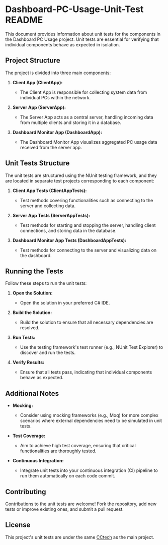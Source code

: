 # Dashboard-PC-Usage-Unit-Test README

This document provides information about unit tests for the components in the Dashboard PC Usage project. Unit tests are essential for verifying that individual components behave as expected in isolation.

## Project Structure

The project is divided into three main components:

1. **Client App (ClientApp):**
   - The Client App is responsible for collecting system data from individual PCs within the network.

2. **Server App (ServerApp):**
   - The Server App acts as a central server, handling incoming data from multiple clients and storing it in a database.

3. **Dashboard Monitor App (DashboardApp):**
   - The Dashboard Monitor App visualizes aggregated PC usage data received from the server app.

## Unit Tests Structure

The unit tests are structured using the NUnit testing framework, and they are located in separate test projects corresponding to each component:

1. **Client App Tests (ClientAppTests):**
   - Test methods covering functionalities such as connecting to the server and collecting data.

2. **Server App Tests (ServerAppTests):**
   - Test methods for starting and stopping the server, handling client connections, and storing data in the database.

3. **Dashboard Monitor App Tests (DashboardAppTests):**
   - Test methods for connecting to the server and visualizing data on the dashboard.

## Running the Tests

Follow these steps to run the unit tests:

1. **Open the Solution:**
   - Open the solution in your preferred C# IDE.

2. **Build the Solution:**
   - Build the solution to ensure that all necessary dependencies are resolved.

3. **Run Tests:**
   - Use the testing framework's test runner (e.g., NUnit Test Explorer) to discover and run the tests.

4. **Verify Results:**
   - Ensure that all tests pass, indicating that individual components behave as expected.

## Additional Notes

- **Mocking:**
  - Consider using mocking frameworks (e.g., Moq) for more complex scenarios where external dependencies need to be simulated in unit tests.

- **Test Coverage:**
  - Aim to achieve high test coverage, ensuring that critical functionalities are thoroughly tested.

- **Continuous Integration:**
  - Integrate unit tests into your continuous integration (CI) pipeline to run them automatically on each code commit.

## Contributing

Contributions to the unit tests are welcome! Fork the repository, add new tests or improve existing ones, and submit a pull request.

## License

This project's unit tests are under the same [CCtech](LICENSE) as the main project.

